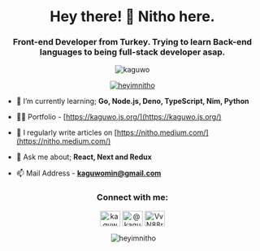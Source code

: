 <h1 align="center">Hey there! 🤙 Nitho here.</h1>
<h3 align="center">Front-end Developer from Turkey. Trying to learn Back-end languages to being full-stack developer asap.</h3>

<p align="center"> <img src="https://komarev.com/ghpvc/?username=kaguwo&label=Profile%20views&color=29b6b0&style=flat" alt="kaguwo" /> </p>


<p align="center"> <a href="https://twitter.com/heyimnitho" target="blank"><img src="https://img.shields.io/twitter/follow/heyimnitho?label=Follow%20me%20on%20Bird%21&logoColor=%237289da" alt="heyimnitho" /></a> </p>

- 🌱 I’m currently learning; **Go, Node.js, Deno, TypeScript, Nim, Python**

- 👨‍💻 Portfolio - [https://kaguwo.js.org/](https://kaguwo.js.org/)

- 📝 I regularly write articles on [https://nitho.medium.com/](https://nitho.medium.com/)

- 💬 Ask me about; **React, Next and Redux**

- 📫 Mail Address - **kaguwomin@gmail.com**

<h3 align="center">Connect with me:</h3>
<p align="center">
<a href="https://twitter.com/heyimnitho" target="blank"><img align="center" src="https://cdn.jsdelivr.net/npm/simple-icons@3.0.1/icons/twitter.svg" alt="kaguwomin" height="30" width="40" /></a>
<a href="https://medium.com/@nitho" target="blank"><img align="center" src="https://cdn.jsdelivr.net/npm/simple-icons@3.0.1/icons/medium.svg" alt="@kaguwo" height="30" width="40" /></a>
<a href="https://discord.com/users/495584014934081538" target="blank"><img align="center" src="https://cdn.jsdelivr.net/npm/simple-icons@3.0.1/icons/discord.svg" alt="VvN88r3" height="30" width="40" /></a>
</p>

<p align="center">&nbsp;<img align="center" src="https://github-readme-stats.vercel.app/api?username=kaguwo&show_icons=true&theme=onedark&text_color=000000&locale=en" alt="heyimnitho" /></p>
